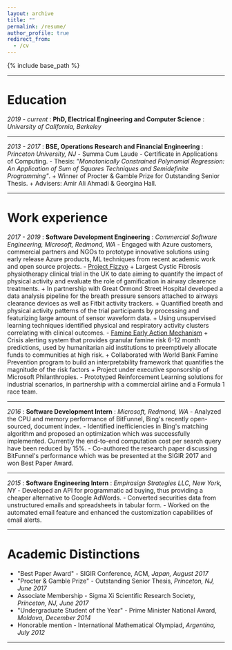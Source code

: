 ```yaml
---
layout: archive
title: ""
permalink: /resume/
author_profile: true
redirect_from:
  - /cv
---
```


{% include base_path %}

- - -

Education
======
*2019 - current*
:   **PhD, Electrical Engineering and Computer Science** 
:   *University of California, Berkeley*

- - - 

*2013 - 2017*
:   **BSE, Operations Research and Financial Engineering** 
:   *Princeton University, NJ* 
    - Summa Cum Laude
    - Certificate in Applications of Computing.
    - Thesis: *”Monotonically Constrained Polynomial Regression: An Application of Sum of Squares Techniques and Semidefinite Programming"*.
      + Winner of Procter & Gamble Prize for Outstanding Senior Thesis.
      + Advisers: Amir Ali Ahmadi & Georgina Hall.

- - -

Work experience
======
*2017 - 2019*
:   **Software Development Engineering** 
:   *Commercial Software Engineering, Microsoft, Redmond, WA*
    - Engaged with Azure customers, commercial partners and NGOs to prototype innovative solutions using early release Azure products, ML techniques from recent academic work and open source projects.
    - [Project Fizzyo](https://fizzyo.github.io/)
      + Largest Cystic Fibrosis physiotherapy clinical trial in the UK to date aiming to quantify the impact of physical activity and evaluate the role of gamification in airway clearence treatments.
      + In partnership with Great Ormond Street Hospital developed a data analysis pipeline for the breath pressure sensors attached to airways clearance devices as well as Fitbit activity trackers.
      + Quantified breath and physical activity patterns of the trial participants by processing and featurizing large amount of sensor waveform data.
      + Using unsupervised learning techniques identified physical and respiratory activity clusters correlating with clinical outcomes.
    - [Famine Early Action Mechanism](https://www.worldbank.org/en/programs/famine-early-action-mechanism)
      + Crisis alerting system that provides granular famine risk 6-12 month predictions, used by humanitarian aid institutions to preemptively allocate funds to communities at high risk.
      + Collaborated with World Bank Famine Prevention program to build an interpretability framework that quantifies the magnitude of the risk factors
      + Project under executive sponsorship of Microsoft Philanthropies. 
    - Prototyped Reinforcement Learning solutions for industrial scenarios, in partnership with a commercial airline and a Formula 1 race team.

- - -

*2016*
:   **Software Development Intern**
:   *Microsoft, Redmond, WA*
    - Analyzed the CPU and memory performance of BitFunnel, Bing's recently open-sourced, document index.
    - Identified inefficiencies in Bing's matching algorithm and proposed an optimization which was successfully implemented. Currently the end-to-end computation cost per search query have been reduced by 15%.
    - Co-authored the research paper discussing BitFunnel's performance which was be presented at the SIGIR 2017 and won Best Paper Award.

- - - 

*2015*
:   **Software Engineering Intern**
:   *Empirasign Strategies LLC, New York, NY*
    - Developed an API for programmatic ad buying, thus providing a cheaper alternative to Google AdWords.
    - Converted securities data from unstructured emails and spreadsheets in tabular form.
    - Worked on the automated email feature and enhanced the customization capabilities of email alerts.

- - -

Academic Distinctions
======
- "Best Paper Award" - SIGIR Conference, ACM, *Japan,  August 2017*
- "Procter & Gamble Prize" - Outstanding Senior Thesis, *Princeton, NJ, June 2017*
- Associate Membership -  Sigma Xi Scientific Research Society, *Princeton, NJ, June 2017*
- "Undergraduate Student of the Year" - Prime Minister National Award, *Moldova, December 2014*
- Honorable mention - International Mathematical Olympiad, *Argentina, July 2012*

- - -
